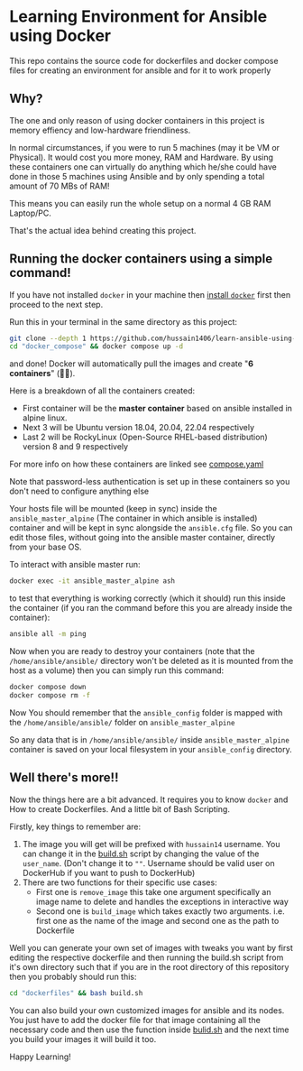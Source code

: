 # Learning Environment for Ansible using Docker
This repo contains the source code for dockerfiles and docker compose files for creating an environment for ansible and for it to work properly


## Why?
The one and only reason of using docker containers in this project is memory effiency and low-hardware friendliness.

In normal circumstances, if you were to run 5 machines (may it be VM or Physical). It would cost you more money, RAM and Hardware. By using these containers one can virtually do anything which he/she could have done in those 5 machines using Ansible and by only spending a total amount of 70 MBs of RAM!

This means you can easily run the whole setup on a normal 4 GB RAM Laptop/PC.

That's the actual idea behind creating this project.


## Running the docker containers using a simple command!

If you have not installed `docker` in your machine then [install `docker`](INSTALL_DOCKER.md) first then proceed to the next step.

Run this in your terminal in the same directory as this project:
```bash
git clone --depth 1 https://github.com/hussain1406/learn-ansible-using-docker && cd learn-ansible-using-docker
cd "docker_compose" && docker compose up -d
```
and done! Docker will automatically pull the images and create "**6 containers**" (🚀🚀).

Here is a breakdown of all the containers created:
- First container will be the **master container** based on ansible installed in alpine linux.
- Next 3 will be Ubuntu version 18.04, 20.04, 22.04 respectively
- Last 2 will be RockyLinux (Open-Source RHEL-based distribution) version 8 and 9 respectively

For more info on how these containers are linked see [compose.yaml](docker_compose/compose.yaml)

Note that password-less authentication is set up in these containers so you don't need to configure anything else

Your hosts file will be mounted (keep in sync) inside the `ansible_master_alpine` (The container in which ansible is installed) container and will be kept in sync alongside the `ansible.cfg` file. So you can edit those files, without going into the ansible master container, directly from your base OS.

To interact with ansible master run:

```bash
docker exec -it ansible_master_alpine ash
```

to test that everything is working correctly (which it should) run this inside the container (if you ran the command before this you are already inside the container):
```bash
ansible all -m ping
```

Now when you are ready to destroy your containers (note that the `/home/ansible/ansible/` directory won't be deleted as it is mounted from the host as a volume) then you can simply run this command:

```bash
docker compose down
docker compose rm -f
```

Now You should remember that the `ansible_config` folder is mapped with the `/home/ansible/ansible/` folder on `ansible_master_alpine`

So any data that is in `/home/ansible/ansible/` inside `ansible_master_alpine` container is saved on your local filesystem in your `ansible_config` directory.


## Well there's more!!
Now the things here are a bit advanced. It requires you to know `docker` and How to create Dockerfiles. And a little bit of Bash Scripting.

Firstly, key things to remember are:

1. The image you will get will be prefixed with `hussain14` username. You can change it in the [build.sh](dockerfiles/build.sh) script by changing the value of the `user_name`. (Don't change it to `""`. Username should be valid user on DockerHub if you want to push to DockerHub)
2. There are two functions for their specific use cases:
   - First one is `remove_image` this take one argument specifically an image name to delete and handles the exceptions in interactive way
   - Second one is `build_image` which takes exactly two arguments. i.e. first one as the name of the image and second one as the path to Dockerfile

Well you can generate your own set of images with tweaks you want by first editing the respective dockerfile and then running the build.sh script from it's own directory such that if you are in the root directory of this repository then you probably should run this:
```bash
cd "dockerfiles" && bash build.sh
```
You can also build your own customized images for ansible and its nodes. You just have to add the docker file for that image containing all the necessary code and then use the function inside [bulid.sh](dockerfiles/build.sh) and the next time you build your images it will build it too.

Happy Learning!
